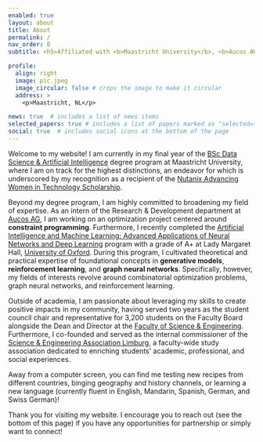 ```yaml
---
enabled: true
layout: about
title: About
permalink: /
nav_order: 0
subtitle: <h5>Affiliated with <b>Maastricht University</b>, <b>Aucos AG</b>

profile:
  align: right
  image: pic.jpeg
  image_circular: false # crops the image to make it circular
  address: >
    <p>Maastricht, NL</p>

news: true  # includes a list of news items
selected_papers: true # includes a list of papers marked as "selected={true}"
social: true  # includes social icons at the bottom of the page
---
```


Welcome to my website! I am currently in my final year of the [BSc Data Science & Artificial Intelligence](https://curriculum.maastrichtuniversity.nl/education/bachelor/data-science-and-artificial-intelligence)
degree program at Maastricht University, where I am on track for the highest distinctions, an endeavor for which is underscored by my recognition as a recipient of the [Nutanix Advancing Women in Technology Scholarship](https://www.nutanix.com/scholarships).


Beyond my degree program, I am highly committed to broadening my field of expertise. As an intern of the Research & Development 
department at [Aucos AG](https://www.aucos.de/en/home-2/), I am working on an optimization project centered around 
**constraint programming**. Furthermore, I recently completed the [Artificial Intelligence and Machine Learning: Advanced Applications of Neural Networks and Deep Learning](https://www.lmh.ox.ac.uk/artificial-intelligence-and-machine-learning) 
program with a grade of A+ at Lady Margaret Hall, [University of Oxford](https://www.ox.ac.uk/). During this program, I
cultivated theoretical and practical expertise of foundational concepts in **generative models**, **reinforcement learning**,
and **graph neural networks**. Specifically, however, my fields of interests revolve around combinatorial optimization problems,
graph neural networks, and reinforcement learning.


Outside of academia, I am passionate about leveraging my skills to create positive impacts in my community, having served two
years as the student council chair and representative for 3,200 students on the Faculty Board alongside the Dean 
and Director at the [Faculty of Science & Engineering](https://www.maastrichtuniversity.nl/about-um/faculties/faculty-science-and-engineering).
Furthermore, I co-founded and served as the internal commissioner of the [Science & Engineering Association Limburg](https://fse-seal.nl/),
a faculty-wide study association dedicated to enriching students' academic, professional, and social experiences.


Away from a computer screen, you can find me testing new recipes from different countries, binging geography and history
channels, or learning a new language (currently fluent in English, Mandarin, Spanish, German, and Swiss German)!


Thank you for visiting my website. I encourage you to reach out (see the bottom of this page) if you have any opportunities
for partnership or simply want to connect!


[//]: # (Link to your social media connections, too. This theme is set up to use [Font Awesome icons]&#40;http://fortawesome.github.io/Font-Awesome/&#41; and [Academicons]&#40;https://jpswalsh.github.io/academicons/&#41;, like the ones below. Add your Facebook, Twitter, LinkedIn, Google Scholar, or just disable all of them.)
